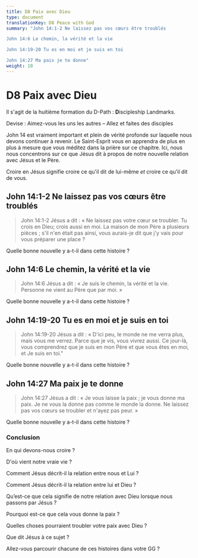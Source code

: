 ```yaml
---
title: D8 Paix avec Dieu
type: document
translationKey: D8 Peace with God
summary: "John 14:1-2 Ne laissez pas vos cœurs être troublés	

John 14:6 Le chemin, la vérité et la vie	

John 14:19-20 Tu es en moi et je suis en toi	

John 14:27 Ma paix je te donne"
weight: 10
---
```

# D8 Paix avec Dieu

Il s'agit de la huitième formation du D-Path : **D**iscipleship Landmarks.

Devise : Aimez-vous les uns les autres – Allez et faites des disciples

John 14 est vraiment important et plein de vérité profonde sur laquelle nous devons continuer à revenir. Le Saint-Esprit vous en apprendra de plus en plus à mesure que vous méditez dans la prière sur ce chapitre. Ici, nous nous concentrons sur ce que Jésus dit à propos de notre nouvelle relation avec Jésus et le Père.

Croire en Jésus signifie croire ce qu'il dit de lui-même *et* croire ce qu'il dit de vous.

## John 14:1-2 Ne laissez pas vos cœurs être troublés

>   John 14:1-2 Jésus a dit : « Ne laissez pas votre cœur se troubler. Tu crois en Dieu; crois aussi en moi. La maison de mon Père a plusieurs pièces ; s'il n'en était pas ainsi, vous aurais-je dit que j'y vais pour vous préparer une place ?

Quelle bonne nouvelle y a-t-il dans cette histoire ?

## John 14:6 Le chemin, la vérité et la vie

>   John 14:6 Jésus a dit : « Je suis le chemin, la vérité et la vie. Personne ne vient au Père que par moi. »

Quelle bonne nouvelle y a-t-il dans cette histoire ?

## John 14:19-20 Tu es en moi et je suis en toi

>   John 14:19-20 Jésus a dit : « D'ici peu, le monde ne me verra plus, mais vous me verrez. Parce que je vis, vous vivrez aussi. Ce jour-là, vous comprendrez que je suis en mon Père et que vous êtes en moi, et Je suis en toi."

Quelle bonne nouvelle y a-t-il dans cette histoire ?

## John 14:27 Ma paix je te donne

>   John 14:27 Jésus a dit : « Je vous laisse la paix ; je vous donne ma paix. Je ne vous la donne pas comme le monde la donne. Ne laissez pas vos cœurs se troubler et n'ayez pas peur. »

Quelle bonne nouvelle y a-t-il dans cette histoire ?

### Conclusion

En qui devons-nous croire ?

D'où vient notre vraie vie ?

Comment Jésus décrit-il la relation entre nous et Lui ?

Comment Jésus décrit-il la relation entre lui et Dieu ?

Qu’est-ce que cela signifie de notre relation avec Dieu lorsque nous passons par Jésus ?

Pourquoi est-ce que cela vous donne la paix ?

Quelles choses pourraient troubler votre paix avec Dieu ?

Que dit Jésus à ce sujet ?

Allez-vous parcourir chacune de ces histoires dans votre GG ?

